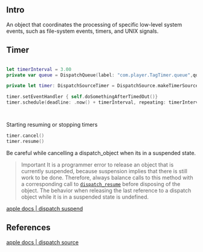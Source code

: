 

## Intro

An object that coordinates the processing of specific low-level system events, such as file-system events, timers, and UNIX signals.


## Timer



```swift

let timerInterval = 3.00
private var queue = DispatchQueue(label: "com.player.TagTimer.queue",qos: .utility)

private let timer: DispatchSourceTimer = DispatchSource.makeTimerSource(queue: self.queue)

timer.setEventHandler { self.doSomethingAfterTimedOut()}
timer.schedule(deadline: .now() + timerInterval, repeating: timerInterval)




```

Starting resuming or stopping timers

```swift
timer.cancel()
timer.resume()
```

Be careful while cancelling a dispatch_object when its in a suspended state.

> Important
> It is a programmer error to release an object that is currently suspended, because suspension implies that there is still work to be done. Therefore, always balance calls to this method with a corresponding call to [`dispatch_resume`](https://developer.apple.com/documentation/dispatch/1452929-dispatch_resume) before disposing of the object. The behavior when releasing the last reference to a dispatch object while it is in a suspended state is undefined.

[apple docs | dispatch suspend](https://developer.apple.com/documentation/dispatch/1452801-dispatch_suspend)

## References


[apple docs | dispatch source](https://developer.apple.com/documentation/dispatch/dispatchsource)